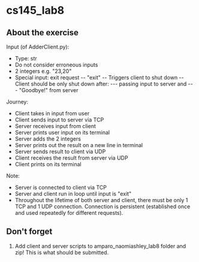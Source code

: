 # cs145_lab8

## About the exercise
Input (of AdderClient.py):
- Type: str
- Do  not consider erroneous inputs
- 2 integers e.g. "23,20"
- Special input: exit request
-- "exit"
-- Triggers client to shut down
-- Client should be only shut down after:
--- passing input to server and 
--- "Goodbye!" from server

Journey:
- Client takes in input from user
- Client sends input to server via TCP
- Server receives input from client
- Server prints user input on its terminal
- Server adds the 2 integers 
- Server prints out the result on a new line in terminal
- Server sends result to client via UDP
- Client receives the result from server via UDP
- Client prints on its terminal

Note:
- Server is connected to client via TCP
- Server and client run in loop until input is "exit"
- Throughout the lifetime of both server and client, 
there must be only 1 TCP and 1 UDP connection.
Connection is persistent (established once and used repeatedly
for different requests).

## Don't forget
1. Add client and server scripts to amparo_naomiashley_lab8 folder and zip! This is what should be submitted.